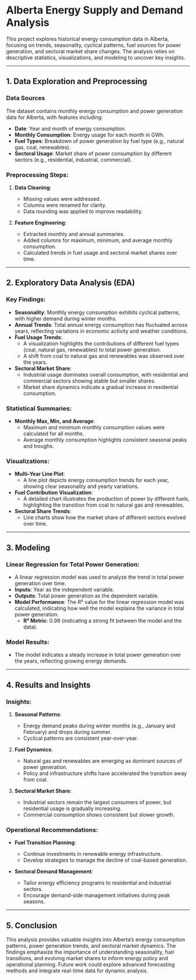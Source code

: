 # Alberta Energy Supply and Demand Analysis

This project explores historical energy consumption data in Alberta, focusing on trends, seasonality, cyclical patterns, fuel sources for power generation, and sectoral market share changes. The analysis relies on descriptive statistics, visualizations, and modeling to uncover key insights.

---

## 1. Data Exploration and Preprocessing

### Data Sources
The dataset contains monthly energy consumption and power generation data for Alberta, with features including:
- **Date**: Year and month of energy consumption.
- **Monthly Consumption**: Energy usage for each month in GWh.
- **Fuel Types**: Breakdown of power generation by fuel type (e.g., natural gas, coal, renewables).
- **Sectoral Usage**: Market share of power consumption by different sectors (e.g., residential, industrial, commercial).

### Preprocessing Steps:
1. **Data Cleaning**:
   - Missing values were addressed.
   - Columns were renamed for clarity.
   - Data rounding was applied to improve readability.

2. **Feature Engineering**:
   - Extracted monthly and annual summaries.
   - Added columns for maximum, minimum, and average monthly consumption.
   - Calculated trends in fuel usage and sectoral market shares over time.

---

## 2. Exploratory Data Analysis (EDA)

### Key Findings:
- **Seasonality**: Monthly energy consumption exhibits cyclical patterns, with higher demand during winter months.
- **Annual Trends**: Total annual energy consumption has fluctuated across years, reflecting variations in economic activity and weather conditions.
- **Fuel Usage Trends**:
  - A visualization highlights the contributions of different fuel types (coal, natural gas, renewables) to total power generation.
  - A shift from coal to natural gas and renewables was observed over the years.
- **Sectoral Market Share**:
  - Industrial usage dominates overall consumption, with residential and commercial sectors showing stable but smaller shares.
  - Market share dynamics indicate a gradual increase in residential consumption.

### Statistical Summaries:
- **Monthly Max, Min, and Average**:
  - Maximum and minimum monthly consumption values were calculated for all months.
  - Average monthly consumption highlights consistent seasonal peaks and troughs.

### Visualizations:
- **Multi-Year Line Plot**:
  - A line plot depicts energy consumption trends for each year, showing clear seasonality and yearly variations.
- **Fuel Contribution Visualization**:
  - A detailed chart illustrates the production of power by different fuels, highlighting the transition from coal to natural gas and renewables.
- **Sectoral Share Trends**:
  - Line charts show how the market share of different sectors evolved over time.

---

## 3. Modeling

### Linear Regression for Total Power Generation:
- A linear regression model was used to analyze the trend in total power generation over time.
- **Inputs**: Year as the independent variable.
- **Outputs**: Total power generation as the dependent variable.
- **Model Performance**: The R² value for the linear regression model was calculated, indicating how well the model explains the variance in total power generation.
  - **R² Metric**: 0.98 (indicating a strong fit between the model and the data).

### Model Results:
- The model indicates a steady increase in total power generation over the years, reflecting growing energy demands.

---

## 4. Results and Insights

### Insights:
1. **Seasonal Patterns**:
   - Energy demand peaks during winter months (e.g., January and February) and drops during summer.
   - Cyclical patterns are consistent year-over-year.

2. **Fuel Dynamics**:
   - Natural gas and renewables are emerging as dominant sources of power generation.
   - Policy and infrastructure shifts have accelerated the transition away from coal.

3. **Sectoral Market Share**:
   - Industrial sectors remain the largest consumers of power, but residential usage is gradually increasing.
   - Commercial consumption shows consistent but slower growth.

### Operational Recommendations:
- **Fuel Transition Planning**:
  - Continue investments in renewable energy infrastructure.
  - Develop strategies to manage the decline of coal-based generation.

- **Sectoral Demand Management**:
  - Tailor energy efficiency programs to residential and industrial sectors.
  - Encourage demand-side management initiatives during peak seasons.

---

## 5. Conclusion
This analysis provides valuable insights into Alberta’s energy consumption patterns, power generation trends, and sectoral market dynamics. The findings emphasize the importance of understanding seasonality, fuel transitions, and evolving market shares to inform energy policy and operational planning. Future work could explore advanced forecasting methods and integrate real-time data for dynamic analysis.

